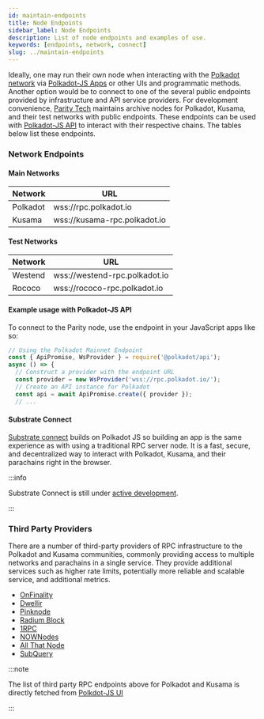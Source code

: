 ```yaml
---
id: maintain-endpoints
title: Node Endpoints
sidebar_label: Node Endpoints
description: List of node endpoints and examples of use.
keywords: [endpoints, network, connect]
slug: ../maintain-endpoints
---
```


Ideally, one may run their own node when interacting with the
[Polkadot network](https://polkadot.network/) via [Polkadot-JS Apps](https://polkadot.js.org/apps/)
or other UIs and programmatic methods. Another option would be to connect to one of the several
public endpoints provided by infrastructure and API service providers. For development convenience,
[Parity Tech](https://www.parity.io/) maintains archive nodes for Polkadot, Kusama, and their test
networks with public endpoints. These endpoints can be used with
[Polkadot-JS API](https://polkadot.js.org/docs/api) to interact with their respective chains. The
tables below list these endpoints.

### Network Endpoints

#### Main Networks

| Network  | URL                          |
| -------- | ---------------------------- |
| Polkadot | wss://rpc.polkadot.io        |
| Kusama   | wss://kusama-rpc.polkadot.io |

#### Test Networks

| Network | URL                           |
| ------- | ----------------------------- |
| Westend | wss://westend-rpc.polkadot.io |
| Rococo  | wss://rococo-rpc.polkadot.io  |

#### Example usage with Polkadot-JS API

To connect to the Parity node, use the endpoint in your JavaScript apps like so:

```javascript {5}
// Using the Polkadot Mainnet Endpoint
const { ApiPromise, WsProvider } = require('@polkadot/api');
async () => {
  // Construct a provider with the endpoint URL
  const provider = new WsProvider('wss://rpc.polkadot.io/');
  // Create an API instance for Polkadot
  const api = await ApiPromise.create({ provider });
  // ...
```

#### Substrate Connect

[Substrate connect](https://substrate.io/developers/substrate-connect/) builds on Polkadot JS so
building an app is the same experience as with using a traditional RPC server node. It is a fast,
secure, and decentralized way to interact with Polkadot, Kusama, and their parachains right in the
browser.

:::info

Substrate Connect is still under
[active development](https://github.com/paritytech/substrate-connect).

:::

### Third Party Providers

There are a number of third-party providers of RPC infrastructure to the Polkadot and Kusama
communities, commonly providing access to multiple networks and parachains in a single service. They
provide additional services such as higher rate limits, potentially more reliable and scalable
service, and additional metrics.

- [OnFinality](https://onfinality.io)
- [Dwellir](https://dwellir.com)
- [Pinknode](https://pinknode.io)
- [Radium Block](https://radiumblock.com/)
- [1RPC](https://1rpc.io/)
- [NOWNodes](https://nownodes.io/)
- [All That Node](https://www.allthatnode.com/)
- [SubQuery](https://www.rpc.subquery.network/)

:::note

The list of third party RPC endpoints above for Polkadot and Kusama is directly fetched from
[Polkdot-JS UI](https://polkadot.js.org/apps/#/explorer)

:::
